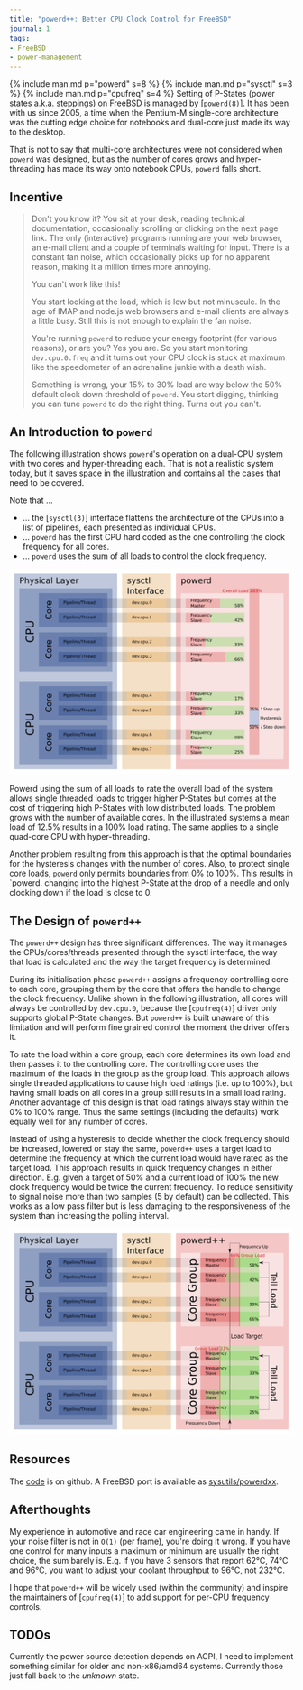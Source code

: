 ```yaml
---
title: "powerd++: Better CPU Clock Control for FreeBSD"
journal: 1
tags:
- FreeBSD
- power-management
---
```


{% include man.md p="powerd" s=8 %}
{% include man.md p="sysctl" s=3 %}
{% include man.md p="cpufreq" s=4 %}
Setting of P-States (power states a.k.a. steppings) on FreeBSD is
managed by [`powerd(8)`]. It has been with us since 2005, a time when
the Pentium-M single-core architecture was the cutting edge choice
for notebooks and dual-core just made its way to the desktop.

That is not to say that multi-core architectures were not considered
when `powerd` was designed, but as the number of cores grows and hyper-threading
has made its way onto notebook CPUs, `powerd` falls short.

Incentive
---------

> Don't you know it? You sit at your desk, reading technical documentation,
> occasionally scrolling or clicking on the next page link. The only
> (interactive) programs running are your web browser, an e-mail client
> and a couple of terminals waiting for input. There is a constant fan
> noise, which occasionally picks up for no apparent reason, making
> it a million times more annoying.
>
> You can't work like this!
>
> You start looking at the load, which is low but not minuscule. In
> the age of IMAP and node.js web browsers and e-mail clients are always
> a little busy. Still this is not enough to explain the fan noise.
>
> You're running `powerd` to reduce your energy footprint (for various
> reasons), or are you? Yes you are. So you start monitoring `dev.cpu.0.freq`
> and it turns out your CPU clock is stuck at maximum like the speedometer
> of an adrenaline junkie with a death wish.
>
> Something is wrong, your 15% to 30% load are way below the 50% default
> clock down threshold of `powerd`. You start digging, thinking you
> can tune `powerd` to do the right thing. Turns out you can't.

An Introduction to `powerd`
---------------------------

The following illustration shows `powerd`'s operation on a dual-CPU
system with two cores and hyper-threading each. That is not a realistic
system today, but it saves space in the illustration and contains
all the cases that need to be covered.


Note that …

- … the [`sysctl(3)`] interface flattens the architecture of the CPUs
  into a list of pipelines, each presented as individual CPUs.
- … `powerd` has the first CPU hard coded as the one controlling the
  clock frequency for all cores.
- … `powerd` uses the sum of all loads to control the clock frequency.

![powerd clock control](/illustrations/2016-04-07%20clock%20control%20legacy.svg
                        "Architecture of powerd.")

Powerd using the sum of all loads to rate the overall load of the
system allows single threaded loads to trigger higher P-States but
comes at the cost of triggering high P-States with low distributed
loads. The problem grows with the number of available cores. In the
illustrated systems a mean load of 12.5% results in a 100% load rating.
The same applies to a single quad-core CPU with hyper-threading.

Another problem resulting from this approach is that the optimal boundaries
for the hysteresis changes with the number of cores. Also, to protect
single core loads, `powerd` only permits boundaries from 0% to 100%.
This results in `powerd. changing into the highest P-State at the
drop of a needle and only clocking down if the load is close to 0.

The Design of `powerd++`
------------------------

The `powerd++` design has three significant differences. The way it
manages the CPUs/cores/threads presented through the sysctl interface,
the way that load is calculated and the way the target frequency is
determined.

During its initialisation phase `powerd++` assigns a frequency controlling
core to each core, grouping them by the core that offers the handle
to change the clock frequency. Unlike shown in the following illustration,
all cores will always be controlled by `dev.cpu.0`, because the [`cpufreq(4)`]
driver only supports global P-State changes. But `powerd++` is built
unaware of this limitation and will perform fine grained control the
moment the driver offers it.

To rate the load within a core group, each core determines its own
load and then passes it to the controlling core. The controlling core
uses the maximum of the loads in the group as the group load. This
approach allows single threaded applications to cause high load ratings
(i.e. up to 100%), but having small loads on all cores in a group
still results in a small load rating. Another advantage of this design
is that load ratings always stay within the 0% to 100% range. Thus
the same settings (including the defaults) work equally well for any
number of cores.

Instead of using a hysteresis to decide whether the clock frequency
should be increased, lowered or stay the same, `powerd++` uses a target
load to determine the frequency at which the current load would have
rated as the target load. This approach results in quick frequency
changes in either direction. E.g. given a target of 50% and a current
load of 100% the new clock frequency would be twice the current frequency.
To reduce sensitivity to signal noise more than two samples (5 by
default) can be collected. This works as a low pass filter but is
less damaging to the responsiveness of the system than increasing
the polling interval.

![powerd clock control](/illustrations/2016-04-07%20clock%20control.svg
                        "Architecture of powerd++.")

Resources
---------

The [code](https://github.com/lonkamikaze/powerdxx) is on github.
A FreeBSD port is available as
[sysutils/powerdxx](https://www.freshports.org/sysutils/powerdxx).

Afterthoughts
-------------

My experience in automotive and race car engineering came in handy.
If your noise filter is not in `O(1)` (per frame), you're doing it
wrong. If you have one control for many inputs a maximum or minimum
are usually the right choice, the sum barely is. E.g. if you have 3
sensors that report 62°C, 74°C and 96°C, you want to adjust your coolant
throughput to 96°C, not 232°C.

I hope that `powerd++` will be widely used (within the community)
and inspire the maintainers of [`cpufreq(4)`] to add support for per-CPU
frequency controls.

TODOs
-----

Currently the power source detection depends on ACPI, I need to implement
something similar for older and non-x86/amd64 systems. Currently those
just fall back to the *unknown* state.

